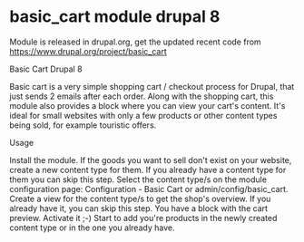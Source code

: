 # basic_cart module drupal 8

Module is released in drupal.org, get the updated recent code from https://www.drupal.org/project/basic_cart 

Basic Cart Drupal 8

Basic cart is a very simple shopping cart / checkout process for Drupal, that just sends 2 emails after each order. Along with the shopping cart, this module also provides a block where you can view your cart's content. It's ideal for small websites with only a few products or other content types being sold, for example touristic offers.

Usage

Install the module. If the goods you want to sell don't exist on your website, create a new content type for them. If you already have a content type for them you can skip this step. Select the content type/s on the module configuration page: Configuration - Basic Cart or admin/config/basic_cart. Create a view for the content type/s to get the shop's overview. If you already have it, you can skip this step. You have a block with the cart preview. Activate it ;-) Start to add you're products in the newly created content type or in the one you already have.
